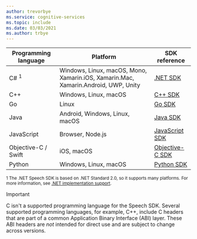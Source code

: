 ```yaml
---
author: trevorbye
ms.service: cognitive-services
ms.topic: include
ms.date: 03/03/2021
ms.author: trbye
---
```


| Programming language | Platform | SDK reference |
|----------------------|----------|---------------|
| C# <sup>1</sup> | Windows, Linux, macOS, Mono, Xamarin.iOS, Xamarin.Mac, Xamarin.Android, UWP, Unity | [.NET SDK](/dotnet/api/overview/azure/cognitiveservices/client/speechservice) |
| C++ | Windows, Linux, macOS | [C++ SDK](/cpp/cognitive-services/speech/)      |
| Go  | Linux | [Go SDK](https://github.com/Microsoft/cognitive-services-speech-sdk-go) |
| Java | Android, Windows, Linux, macOS | [Java SDK](/java/api/com.microsoft.cognitiveservices.speech) |
| JavaScript | Browser, Node.js | [JavaScript SDK](/javascript/api/microsoft-cognitiveservices-speech-sdk/) |
| Objective-C / Swift | iOS, macOS | [Objective-C SDK](/objectivec/cognitive-services/speech/) |
| Python | Windows, Linux, macOS | [Python SDK](/python/api/azure-cognitiveservices-speech/) |

<sup>1 The .NET Speech SDK is based on .NET Standard 2.0, so it supports many platforms. For more information, see [.NET implementation support](/dotnet/standard/net-standard#net-implementation-support).</sup>

> [!IMPORTANT]
> C isn't a supported programming language for the Speech SDK. Several supported programming languages, for example, C++, include C headers that are part of a common Application Binary Interface (ABI) layer. These ABI headers are *not* intended for direct use and are subject to change across versions.
